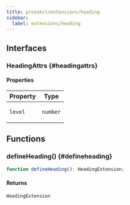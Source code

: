 ```yaml
---
title: prosekit/extensions/heading
sidebar:
  label: extensions/heading
---
```


<!-- DEBUG memberWithGroups 1 -->

<!-- DEBUG memberWithGroups 4 -->

<!-- DEBUG memberWithGroups 7 -->

<!-- DEBUG memberWithGroups 8 -->

<!-- DEBUG memberWithGroups 9 -->

## Interfaces

### HeadingAttrs {#headingattrs}

<!-- DEBUG memberWithGroups 1 -->

<!-- DEBUG memberWithGroups 4 -->

<!-- DEBUG memberWithGroups 7 -->

<!-- DEBUG memberWithGroups 8 -->

<!-- DEBUG memberWithGroups 9 -->

#### Properties

<table>
<thead>
<tr>
<th>Property</th>
<th>Type</th>
</tr>
</thead>
<tbody>
<tr>
<td>

<a id="level"></a> `level`

</td>
<td>

`number`

</td>
</tr>
</tbody>
</table>

<!-- DEBUG memberWithGroups 10 -->

## Functions

### defineHeading() {#defineheading}

```ts
function defineHeading(): HeadingExtension;
```

#### Returns

`HeadingExtension`

<!-- DEBUG memberWithGroups 10 -->
